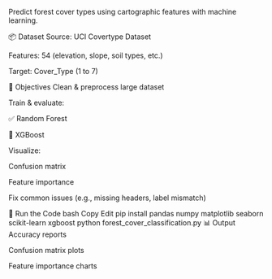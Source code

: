 Predict forest cover types using cartographic features with machine learning.

📦 Dataset
Source: UCI Covertype Dataset

Features: 54 (elevation, slope, soil types, etc.)

Target: Cover_Type (1 to 7)

🎯 Objectives
Clean & preprocess large dataset

Train & evaluate:

✅ Random Forest

🚀 XGBoost

Visualize:

Confusion matrix

Feature importance

Fix common issues (e.g., missing headers, label mismatch)

🚀 Run the Code
bash
Copy
Edit
pip install pandas numpy matplotlib seaborn scikit-learn xgboost
python forest_cover_classification.py
📊 Output
Accuracy reports

Confusion matrix plots

Feature importance charts
